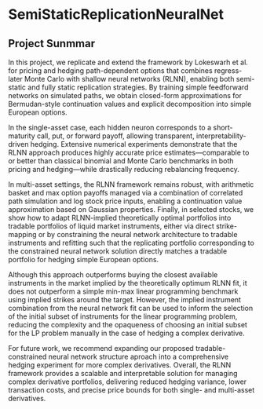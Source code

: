 # SemiStaticReplicationNeuralNet

## Project Sunmmar

In this project, we replicate and extend the framework by Lokeswarh et al. for pricing and hedging path-dependent options that combines regress-later Monte Carlo with shallow neural networks (RLNN), enabling both semi-static and fully static replication strategies. By training simple feedforward networks on simulated paths, we obtain closed-form approximations for Bermudan-style continuation values and explicit decomposition into simple European options.

In the single-asset case, each hidden neuron corresponds to a short-maturity call, put, or forward payoff, allowing transparent, interpretability-driven hedging. Extensive numerical experiments demonstrate that the RLNN approach produces highly accurate price estimates—comparable to or better than classical binomial and Monte Carlo benchmarks in both pricing and hedging—while drastically reducing rebalancing frequency.

In multi-asset settings, the RLNN framework remains robust, with arithmetic basket and max option payoffs managed via a combination of correlated path simulation and log stock price inputs, enabling a continuation value approximation based on Gaussian properties. Finally, in selected stocks, we show how to adapt RLNN-implied theoretically optimal portfolios into tradable portfolios of liquid market instruments, either via direct strike-mapping or by constraining the neural network architecture to tradable instruments and refitting such that the replicating portfolio corresponding to the constrained neural network solution directly matches a tradable portfolio for hedging simple European options.

Although this approach outperforms buying the closest available instruments in the market implied by the theoretically optimum RLNN fit, it does not outperform a simple min-max linear programming benchmark using implied strikes around the target. However, the implied instrument combination from the neural network fit can be used to inform the selection of the initial subset of instruments for the linear programming problem, reducing the complexity and the opaqueness of choosing an initial subset for the LP problem manually in the case of hedging a complex derivative.

For future work, we recommend expanding our proposed tradable-constrained neural network structure aproach into a comprehensive hedging experiment for more complex derivatives. Overall, the RLNN framework provides a scalable and interpretable solution for managing complex derivative portfolios, delivering reduced hedging variance, lower transaction costs, and precise price bounds for both single- and multi-asset derivatives.
